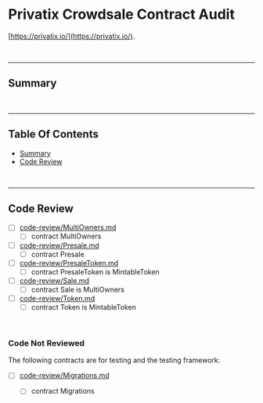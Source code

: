 # Privatix Crowdsale Contract Audit

[https://privatix.io/](https://privatix.io/).

<br />

<hr />

## Summary

<br />

<hr />

## Table Of Contents

* [Summary](#summary)
* [Code Review](#code-review)

<br />

<hr />

## Code Review

* [ ] [code-review/MultiOwners.md](code-review/MultiOwners.md)
  * [ ] contract MultiOwners 
* [ ] [code-review/Presale.md](code-review/Presale.md)
  * [ ] contract Presale 
* [ ] [code-review/PresaleToken.md](code-review/PresaleToken.md)
  * [ ] contract PresaleToken is MintableToken 
* [ ] [code-review/Sale.md](code-review/Sale.md)
  * [ ] contract Sale is MultiOwners 
* [ ] [code-review/Token.md](code-review/Token.md)
  * [ ] contract Token is MintableToken 

<br />

### Code Not Reviewed

The following contracts are for testing and the testing framework:

* [ ] [code-review/Migrations.md](code-review/Migrations.md)
  * [ ] contract Migrations 

